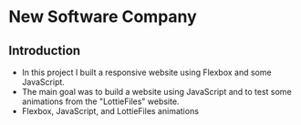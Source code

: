 # New Software Company

## Introduction

- In this project I built a responsive website using Flexbox and some JavaScript.
- The main goal was to build a website using JavaScript and to test some animations from the "LottieFiles" website.
- Flexbox, JavaScript, and LottieFiles animations
